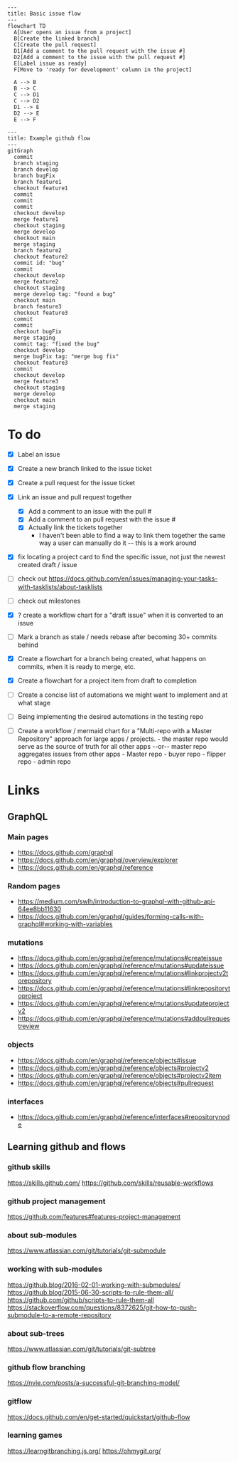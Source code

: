 ```mermaid
---
title: Basic issue flow
---
flowchart TD
  A[User opens an issue from a project]
  B[Create the linked branch]
  C[Create the pull request]
  D1[Add a comment to the pull request with the issue #]
  D2[Add a comment to the issue with the pull request #]
  E[Label issue as ready]
  F[Move to 'ready for development' column in the project]

  A --> B
  B --> C
  C --> D1
  C --> D2
  D1 --> E
  D2 --> E
  E --> F
```

```mermaid
---
title: Example github flow
---
gitGraph
  commit
  branch staging
  branch develop
  branch bugFix
  branch feature1
  checkout feature1
  commit
  commit
  commit
  checkout develop
  merge feature1
  checkout staging
  merge develop
  checkout main
  merge staging
  branch feature2
  checkout feature2
  commit id: "bug"
  commit
  checkout develop
  merge feature2
  checkout staging
  merge develop tag: "found a bug"
  checkout main
  branch feature3
  checkout feature3
  commit
  commit
  checkout bugFix
  merge staging
  commit tag: "fixed the bug"
  checkout develop
  merge bugFix tag: "merge bug fix"
  checkout feature3
  commit
  checkout develop
  merge feature3
  checkout staging
  merge develop
  checkout main
  merge staging
```

# To do

- [x] Label an issue
- [x] Create a new branch linked to the issue ticket
- [x] Create a pull request for the issue ticket
- [x] Link an issue and pull request together
  - [x] Add a comment to an issue with the pull #
  - [x] Add a comment to an pull request with the issue #
  - [x] Actually link the tickets together
    - I haven't been able to find a way to link them together the same way a user can manually do it -- this is a work around
- [x] fix locating a project card to find the specific issue, not just the newest created draft / issue
- [ ] check out https://docs.github.com/en/issues/managing-your-tasks-with-tasklists/about-tasklists
- [ ] check out milestones
- [x] ? create a workflow chart for a "draft issue" when it is converted to an issue
- [ ] Mark a branch as stale / needs rebase after becoming 30+ commits behind
- [x] Create a flowchart for a branch being created, what happens on commits, when it is ready to merge, etc.
- [x] Create a flowchart for a project item from draft to completion
- [ ] Create a concise list of automations we might want to implement and at what stage
- [ ] Being implementing the desired automations in the testing repo
- [ ] Create a workflow / mermaid chart for a "Multi-repo with a Master Repository" approach for large apps / projects.
      - the master repo would serve as the source of truth for all other apps --or-- master repo aggregates issues from other apps
      - Master repo
        - buyer repo
        - flipper repo
        - admin repo


# Links

## GraphQL

### Main pages 
- https://docs.github.com/graphql
- https://docs.github.com/en/graphql/overview/explorer
- https://docs.github.com/en/graphql/reference

### Random pages 
- https://medium.com/swlh/introduction-to-graphql-with-github-api-64ee8bb11630
- https://docs.github.com/en/graphql/guides/forming-calls-with-graphql#working-with-variables

### mutations 
- https://docs.github.com/en/graphql/reference/mutations#createissue
- https://docs.github.com/en/graphql/reference/mutations#updateissue
- https://docs.github.com/en/graphql/reference/mutations#linkprojectv2torepository
- https://docs.github.com/en/graphql/reference/mutations#linkrepositorytoproject
- https://docs.github.com/en/graphql/reference/mutations#updateprojectv2
- https://docs.github.com/en/graphql/reference/mutations#addpullrequestreview

### objects 
- https://docs.github.com/en/graphql/reference/objects#issue
- https://docs.github.com/en/graphql/reference/objects#projectv2
- https://docs.github.com/en/graphql/reference/objects#projectv2item
- https://docs.github.com/en/graphql/reference/objects#pullrequest

### interfaces 
- https://docs.github.com/en/graphql/reference/interfaces#repositorynode


## Learning github and flows

### github skills
https://skills.github.com/
https://github.com/skills/reusable-workflows

### github project management
https://github.com/features#features-project-management

### about sub-modules
https://www.atlassian.com/git/tutorials/git-submodule

### working with sub-modules
https://github.blog/2016-02-01-working-with-submodules/
https://github.blog/2015-06-30-scripts-to-rule-them-all/
https://github.com/github/scripts-to-rule-them-all
https://stackoverflow.com/questions/8372625/git-how-to-push-submodule-to-a-remote-repository

### about sub-trees
https://www.atlassian.com/git/tutorials/git-subtree

### github flow branching 
https://nvie.com/posts/a-successful-git-branching-model/

### gitflow 
https://docs.github.com/en/get-started/quickstart/github-flow

### learning games 
https://learngitbranching.js.org/
https://ohmygit.org/
